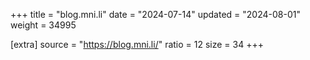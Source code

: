+++
title = "blog.mni.li"
date = "2024-07-14"
updated = "2024-08-01"
weight = 34995

[extra]
source = "https://blog.mni.li/"
ratio = 12
size = 34
+++
